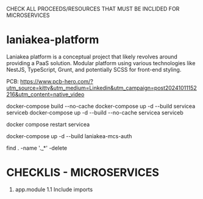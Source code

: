 CHECK ALL PROCEEDS/RESOURCES THAT MUST BE INCLIDED FOR MICROSERVICES

# laniakea-platform
Laniakea platform is a conceptual project that likely revolves around providing a PaaS solution. Modular platform using various technologies like NestJS, TypeScript, Grunt, and potentially SCSS for front-end styling.

PCB: https://www.pcb-hero.com/?utm_source=kitty&utm_medium=Linkedin&utm_campaign=post20241011152216&utm_content=native_video

docker-compose build --no-cache <service-a> <service-b>
docker-compose up -d --build servicea serviceb
docker-compose up -d --build --no-cache servicea serviceb

docker compose restart servicea



docker-compose up -d --build laniakea-mcs-auth


find . -name '._*' -delete



# CHECKLIS - MICROSERVICES
1. app.module
  1.1 Include imports
